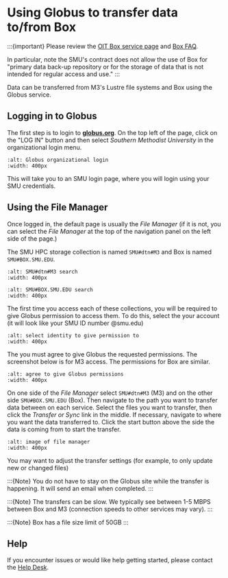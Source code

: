 # Using Globus to transfer data to/from Box

:::{important}
Please review the [OIT Box service page](https://www.smu.edu/oit/services/box) and [Box FAQ](https://www.smu.edu/oit/services/box/faq).

In particular, note the SMU's contract does not allow the use of Box for "primary data back-up repository or for the storage of data that is not intended for regular access and use."
:::

Data can be transferred from M3's Lustre file systems and Box using the Globus service.

## Logging in to Globus

The first step is to login to __[globus.org](https://www.globus.org/)__. 
On the top left of the page, click on the "LOG IN" button and then select *Southern Methodist University*
in the organizational login menu.

```{image} ../images/globus/organizational_login.png
:alt: Globus organizational login
:width: 400px
```

This will take you to an SMU login page, where you will login using your SMU credentials.

## Using the File Manager

Once logged in, the default page is usually the *File Manager* (if it is not, you can select the *File Manager* at the top of the navigation panel on the left side of the page.)

The SMU HPC storage collection is named `SMU#dtn#M3` and Box is named `SMU#BOX.SMU.EDU`.

```{image} ../images/globus/m3.png
:alt: SMU#dtn#M3 search
:width: 400px
```
```{image} ../images/globus/box.png
:alt: SMU#BOX.SMU.EDU search
:width: 400px
```

The first time you access each of these collections, you will be required to give Globus
permission to access them. To do this, select the your account (it will look like your SMU ID number @smu.edu)

```{image} ../images/globus/identity.png
:alt: select identity to give permission to
:width: 400px
```

The you must agree to give Globus the requested permissions. 
The screenshot below is for M3 access.
The permissions for Box are similar.

```{image} ../images/globus/permissions.png
:alt: agree to give Globus permissions
:width: 400px
```

On one side of the *File Manager* select `SMU#dtn#M3` (M3) and on the other side `SMU#BOX.SMU.EDU` (Box).
Then navigate to the path you want to transfer data between on each service.
Select the files you want to transfer, then click the *Transfer or Sync* link in the middle.
If necessary, navigate to where you want the data transferred to.
Click the start button above the side the data is coming from to start the transfer.

```{image} ../images/globus/transfer.png
:alt: image of file manager
:width: 400px
```

You may want to adjust the transfer settings (for example, to only update new or changed files)

:::{Note}
You do not have to stay on the Globus site while the transfer is happening. It will send an email when completed.
:::

:::{Note}
The transfers can be slow. We typically see between 1-5 MBPS between Box and M3 (connection speeds to other services may vary).
:::

:::{Note}
Box has a file size limit of 50GB
:::

## Help

If you encounter issues or would like help getting started, please contact the [Help Desk](mailto:help@smu.edu?subject=[HPC]).